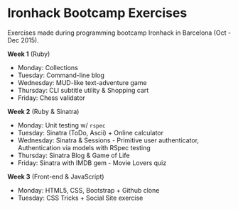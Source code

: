 # Ironhack Bootcamp Exercises

Exercises made during programming bootcamp Ironhack in Barcelona (Oct - Dec 2015).

__Week 1__ (Ruby)

- Monday: Collections
- Tuesday: Command-line blog
- Wednesday: MUD-like text-adventure game
- Thursday: CLI subtitle utility & Shopping cart
- Friday: Chess validator

__Week 2__ (Ruby & Sinatra)

- Monday: Unit testing w/ `rspec`
- Tuesday: Sinatra (ToDo, Ascii) + Online calculator
- Wednesday: Sinatra & Sessions - Primitive user authenticator, Authentication via models with RSpec testing
- Thursday: Sinatra Blog & Game of Life
- Friday: Sinatra with IMDB gem - Movie Lovers quiz

__Week 3__ (Front-end & JavaScript)
- Monday: HTML5, CSS, Bootstrap + Github clone
- Tuesday: CSS Tricks + Social Site exercise
